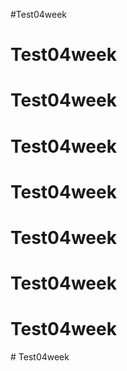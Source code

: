 #Test04week
# Test04week
# Test04week
# Test04week
# Test04week
# Test04week
# Test04week
# Test04week
#   T e s t 0 4 w e e k  
 
